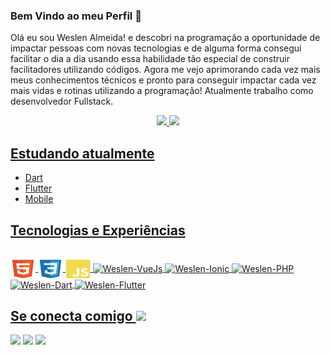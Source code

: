 ### Bem Vindo ao meu Perfil 👋
<div>

<!--
**wgtux/wgtux** is a ✨ _special_ ✨ repository because its `README.md` (this file) appears on your GitHub profile.

Here are some ideas to get you started:

-🔭 I’m currently working on ...
- 🌱 I’m currently learning ...
- 👯 I’m looking to collaborate on ...
- 🤔 I’m looking for help with ...
- 💬 Ask me about ...
- 📫 How to reach me: ...
- 😄 Pronouns: ...
- ⚡ Fun fact: ...
-->

Olá eu sou Weslen Almeida! e descobri na programação a oportunidade de impactar pessoas com novas tecnologias e de alguma forma consegui facilitar o dia a dia usando essa habilidade tão especial de construir facilitadores utilizando códigos. Agora me vejo aprimorando cada vez mais meus conhecimentos técnicos e pronto para conseguir impactar cada vez mais vidas e rotinas utilizando a programação!
Atualmente trabalho como desenvolvedor Fullstack. 
  

<div align="center">
  <a href="https://github.com/wgtux">
  <img height="180em" src="https://github-readme-stats.vercel.app/api?username=wgtux&show_icons=true&theme=dark&include_all_commits=true&count_private=true"/>
  <img height="180em" src="https://github-readme-stats.vercel.app/api/top-langs/?username=wgtux&layout=compact&langs_count=7&theme=dark"/>
</div>
 
  ## Estudando atualmente
 - Dart
 - Flutter
 - Mobile
 
 ## Tecnologias e Experiências
  
<div style="display: inline_block"><br>
  <img align="center" alt="Weslen-HTML" height="30" width="40" src="https://raw.githubusercontent.com/devicons/devicon/master/icons/html5/html5-original.svg">
  <img align="center" alt="Weslen-CSS" height="30" width="40" src="https://raw.githubusercontent.com/devicons/devicon/master/icons/css3/css3-original.svg"> 
  <img align="center" alt="Weslen-Js" height="30" width="40" src="https://raw.githubusercontent.com/devicons/devicon/master/icons/javascript/javascript-plain.svg">
  <img align="center" alt="Weslen-VueJs" height="30" width="40" src="https://cdn.jsdelivr.net/gh/devicons/devicon/icons/vuejs/vuejs-original.svg" />
  <img align="center" alt="Weslen-Ionic" height="30" width="40" src="https://cdn.jsdelivr.net/gh/devicons/devicon/icons/ionic/ionic-original.svg" />
  <img align="center" alt="Weslen-PHP" height="30" width="40" src="https://cdn.jsdelivr.net/gh/devicons/devicon/icons/php/php-original.svg" />
  <img align="center" alt="Weslen-Dart" height="30" width="40" src="https://cdn.jsdelivr.net/gh/devicons/devicon/icons/dart/dart-original.svg" />
  <img align="center" alt="Weslen-Flutter" height="30" width="40" src="https://cdn.jsdelivr.net/gh/devicons/devicon/icons/flutter/flutter-original.svg" />        
</div>
  
  ##
 
   ## Se conecta comigo <img src="https://media.giphy.com/media/LnQjpWaON8nhr21vNW/giphy.gif" width="60">
  <div> 
   <a href="https://www.linkedin.com/in/weslengomesalmeida" target="_blank"><img src="https://img.shields.io/badge/-LinkedIn-%230077B5?style=for-the-badge&logo=linkedin&logoColor=white" target="_blank"></a> 
    <a href = "mailto:weslengomes@gmail.com"><img src="https://img.shields.io/badge/-Gmail-%23333?style=for-the-badge&logo=gmail&logoColor=white" target="_blank"></a>
<!--     <a href="https://discord.gg/Weslen#7209" target="_blank"><img src="https://img.shields.io/badge/Discord-7289DA?style=for-the-badge&logo=discord&logoColor=white" target="_blank"></a>  -->
    <a href="https://instagram.com/weslengomesalmeida" target="_blank"><img src="https://img.shields.io/badge/-Instagram-%23E4405F?style=for-the-badge&logo=instagram&logoColor=white" target="_blank"></a>
 
  
<!--  
  ![Snake animation](https://github.com/wgtux/wgtux/blob/output/github-contribution-grid-snake.svg) -->
 
</div>
